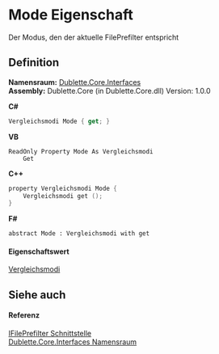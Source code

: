 # Mode Eigenschaft


Der Modus, den der aktuelle FilePrefilter entspricht



## Definition
**Namensraum:** <a href="58638396-328c-8342-0d09-e8f5f624b914">Dublette.Core.Interfaces</a>  
**Assembly:** Dublette.Core (in Dublette.Core.dll) Version: 1.0.0

**C#**
``` C#
Vergleichsmodi Mode { get; }
```
**VB**
``` VB
ReadOnly Property Mode As Vergleichsmodi
	Get
```
**C++**
``` C++
property Vergleichsmodi Mode {
	Vergleichsmodi get ();
}
```
**F#**
``` F#
abstract Mode : Vergleichsmodi with get
```



#### Eigenschaftswert
<a href="9fd18be0-a2ab-2580-dd6d-7ba89b017d19">Vergleichsmodi</a>

## Siehe auch


#### Referenz
<a href="85d71403-cd59-2093-86d1-420500a9ff09">IFilePrefilter Schnittstelle</a>  
<a href="58638396-328c-8342-0d09-e8f5f624b914">Dublette.Core.Interfaces Namensraum</a>  
